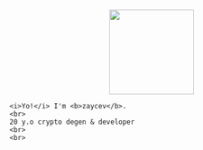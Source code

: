 <p align="center">
  <br>
  
  <img width="150" src="https://i.imgur.com/DznK5PT.png">

  <br>
 
    <i>Yo!</i> I'm <b>zaycev</b>.
    <br> 
    20 y.o crypto degen & developer
    <br>
    <br>
  </samp>
  
  <br>
  <br>
</p>
